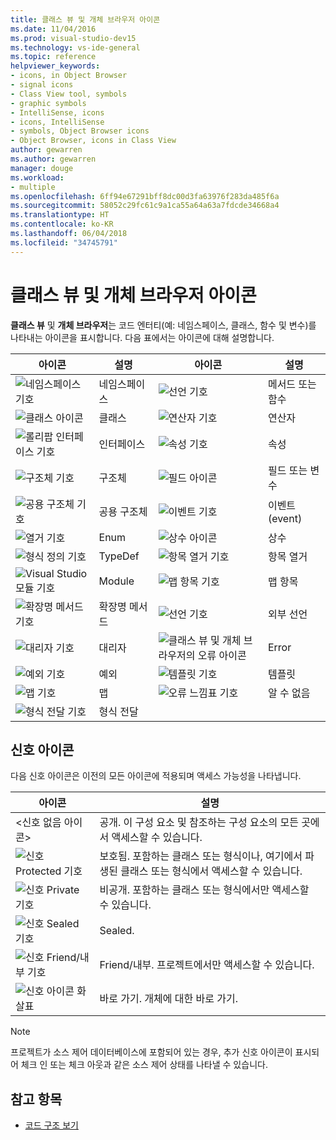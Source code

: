 ```yaml
---
title: 클래스 뷰 및 개체 브라우저 아이콘
ms.date: 11/04/2016
ms.prod: visual-studio-dev15
ms.technology: vs-ide-general
ms.topic: reference
helpviewer_keywords:
- icons, in Object Browser
- signal icons
- Class View tool, symbols
- graphic symbols
- IntelliSense, icons
- icons, IntelliSense
- symbols, Object Browser icons
- Object Browser, icons in Class View
author: gewarren
ms.author: gewarren
manager: douge
ms.workload:
- multiple
ms.openlocfilehash: 6ff94e67291bff8dc00d3fa63976f283da485f6a
ms.sourcegitcommit: 58052c29fc61c9a1ca55a64a63a7fdcde34668a4
ms.translationtype: HT
ms.contentlocale: ko-KR
ms.lasthandoff: 06/04/2018
ms.locfileid: "34745791"
---
```

# <a name="class-view-and-object-browser-icons"></a>클래스 뷰 및 개체 브라우저 아이콘

**클래스 뷰** 및 **개체 브라우저**는 코드 엔터티(예: 네임스페이스, 클래스, 함수 및 변수)를 나타내는 아이콘을 표시합니다. 다음 표에서는 아이콘에 대해 설명합니다.

|아이콘|설명|아이콘|설명|
|----------|-----------------|----------|-----------------|
|![네임스페이스 기호](../ide/media/vxnamespace_icon.gif)|네임스페이스|![선언 기호](../ide/media/vxmethod_icon.gif)|메서드 또는 함수|
|![클래스 아이콘](../ide/media/vxclass_icon.gif)|클래스|![연산자 기호](../ide/media/vxoperator_icon.gif)|연산자|
|![롤리팝 인터페이스 기호](../ide/media/vxinterface_icon.gif)|인터페이스|![속성 기호](../ide/media/vxproperty_icon.gif)|속성|
|![구조체 기호](../ide/media/vxstruct_icon.gif)|구조체|![필드 아이콘](../ide/media/vxfield_icon.gif)|필드 또는 변수|
|![공용 구조체 기호](../ide/media/vxunion_icon.gif)|공용 구조체|![이벤트 기호](../ide/media/vxevent_icon.gif)|이벤트(event)|
|![열거 기호](../ide/media/vxenum_icon.gif)|Enum|![상수 아이콘](../ide/media/vxconstant_icon.gif)|상수|
|![형식 정의 기호](../ide/media/vxtypedef_icon.gif)|TypeDef|![항목 열거 기호](../ide/media/vxenumitem_icon.gif)|항목 열거|
|![Visual Studio 모듈 기호](../ide/media/vxmodule_icon.gif)|Module|![맵 항목 기호](../ide/media/vxmapitem_icon.gif)|맵 항목|
|![확장명 메서드 기호](../ide/media/extensionmethod.gif)|확장명 메서드|![선언 기호](../ide/media/vxmethod_icon.gif)|외부 선언|
|![대리자 기호](../ide/media/vxdelegate_icon.gif)|대리자|![클래스 뷰 및 개체 브라우저의 오류 아이콘](../ide/media/erroricon.gif)|Error|
|![예외 기호](../ide/media/vxexception_icon.gif)|예외|![템플릿 기호](../ide/media/vxtemplate_icon.gif)|템플릿|
|![맵 기호](../ide/media/vxmap_icon.gif)|맵|![오류 느낌표 기호](../ide/media/vxerror_icon.gif)|알 수 없음|
|![형식 전달 기호](../ide/media/ob_type_forward.gif)|형식 전달|||

## <a name="signal-icons"></a>신호 아이콘

다음 신호 아이콘은 이전의 모든 아이콘에 적용되며 액세스 가능성을 나타냅니다.

|아이콘|설명|
|----------|-----------------|
|\<신호 없음 아이콘>|공개. 이 구성 요소 및 참조하는 구성 요소의 모든 곳에서 액세스할 수 있습니다.|
|![신호 Protected 기호](../ide/media/vxsignal_icon_key.gif)|보호됨. 포함하는 클래스 또는 형식이나, 여기에서 파생된 클래스 또는 형식에서 액세스할 수 있습니다.|
|![신호 Private 기호](../ide/media/vxsignal_icon_lock.gif)|비공개. 포함하는 클래스 또는 형식에서만 액세스할 수 있습니다.|
|![신호 Sealed 기호](../ide/media/vxsignal_icon_envelope.gif)|Sealed.|
|![신호 Friend&#47;내부 기호](../ide/media/vxsignal_icon_diamond.gif)|Friend/내부. 프로젝트에서만 액세스할 수 있습니다.|
|![신호 아이콘 화살표](../ide/media/vxsignal_icon_arrow.gif)|바로 가기. 개체에 대한 바로 가기.|

> [!NOTE]
> 프로젝트가 소스 제어 데이터베이스에 포함되어 있는 경우, 추가 신호 아이콘이 표시되어 체크 인 또는 체크 아웃과 같은 소스 제어 상태를 나타낼 수 있습니다.

## <a name="see-also"></a>참고 항목

- [코드 구조 보기](../ide/viewing-the-structure-of-code.md)